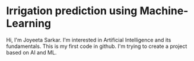 # Irrigation prediction using Machine-Learning
Hi, I'm Joyeeta Sarkar.
I'm interested in Artificial Intelligence and its fundamentals.
This is my first code in github.
I'm trying to create a project based on AI and ML.
